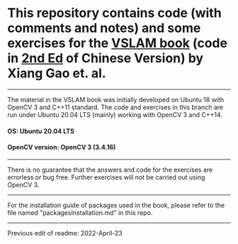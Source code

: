 # This repository contains code (with comments and notes) and some exercises for the [VSLAM book](https://github.com/gaoxiang12/slambook-en) (code in [2nd Ed](https://github.com/gaoxiang12/slambook2) of Chinese Version) by Xiang Gao et. al.

-------------------------

The material in the VSLAM book was initially developed on Ubuntu 18 with OpenCV 3 and C++11 standard. The code and exercises in this branch are run under Ubuntu 20.04 LTS (mainly) working with OpenCV 3 and C++14.

#### OS: Ubuntu 20.04 LTS
#### OpenCV version: OpenCV 3 (3.4.16)

-------------------------

There is no guarantee that the answers and code for the exercises are errorless or bug free.
Further exercises will not be carried out using OpenCV 3.

-------------------------

For the installation guide of packages used in the book, please refer to the file named "packagesInstallation.md" in this repo.

-------------------------

Previous edit of readme: 2022-April-23
